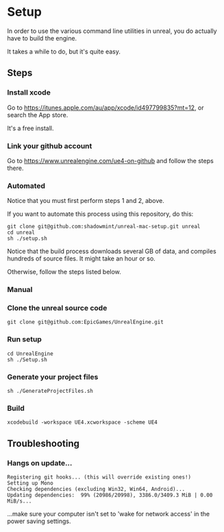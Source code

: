 # Setup

In order to use the various command line utilities in unreal, you do actually have to build the engine.

It takes a while to do, but it's quite easy.

## Steps

### Install xcode

Go to https://itunes.apple.com/au/app/xcode/id497799835?mt=12, or search the App store.

It's a free install.

### Link your github account

Go to https://www.unrealengine.com/ue4-on-github and follow the steps there.

### Automated

Notice that you must first perform steps 1 and 2, above.

If you want to automate this process using this repository, do this:

    git clone git@github.com:shadowmint/unreal-mac-setup.git unreal
    cd unreal
    sh ./setup.sh

Notice that the build process downloads several GB of data, and compiles
hundreds of source files. It might take an hour or so.

Otherwise, follow the steps listed below.

### Manual

### Clone the unreal source code

    git clone git@github.com:EpicGames/UnrealEngine.git

### Run setup

    cd UnrealEngine
    sh ./Setup.sh

### Generate your project files

    sh ./GenerateProjectFiles.sh

### Build

    xcodebuild -workspace UE4.xcworkspace -scheme UE4

## Troubleshooting

### Hangs on update...

    Registering git hooks... (this will override existing ones!)
    Setting up Mono
    Checking dependencies (excluding Win32, Win64, Android)...
    Updating dependencies:  99% (20986/20998), 3386.0/3409.3 MiB | 0.00 MiB/s...

...make sure your computer isn't set to 'wake for network access' in the power saving settings.
